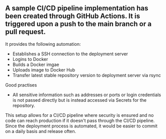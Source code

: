 A sample CI/CD pipeline implementation has been created through GitHub Actions. It is triggered upon a push to the main branch or a pull request.
-
It provides the following automation:
- Establishes a SSH connection to the deployment server
- Logins to Docker
- Builds a Docker imgae
- Uploads image to Docker Hub
- Transfer latest stable repository version to deployment server via rsync

Good practises 
- All sensitive information such as addresses or ports or login credentials is not passed directly but is instead accessed via Secrets for the repository.

This setup allows for a CI/CD pipeline where security is ensured and no code can reach production if it doesn't pass through the CI/CD pipeline.
Since the deployment process is automated, it would be easier to commit on a daily basis and release often.
